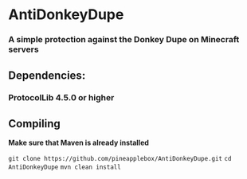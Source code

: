 # **AntiDonkeyDupe**

### A simple protection against the Donkey Dupe on Minecraft servers

## **Dependencies:**
### ProtocolLib 4.5.0 or higher

## **Compiling**
**Make sure that Maven is already installed**

```git clone https://github.com/pineapplebox/AntiDonkeyDupe.git```
```cd AntiDonkeyDupe```
```mvn clean install```
